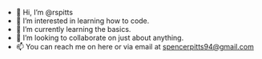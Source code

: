 - 👋 Hi, I’m @rspitts
- 👀 I’m interested in learning how to code.
- 🌱 I’m currently learning the basics.
- 💞️ I’m looking to collaborate on just about anything.
- 📫 You can reach me on here or via email at spencerpitts94@gmail.com

<!---
rspitts/rspitts is a ✨ special ✨ repository because its `README.md` (this file) appears on your GitHub profile.
You can click the Preview link to take a look at your changes.
--->

